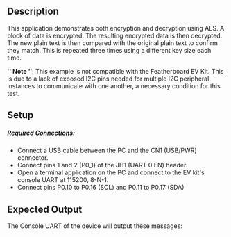 ## Description

This application demonstrates both encryption and decryption using AES.  A block of data is encrypted.  The resulting encrypted data is then decrypted.  The new plain text is then compared with the original plain text to confirm they match.  This is repeated three times using a different key size each time.

'****' Note '****': This example is not compatible with the Featherboard EV Kit. This is due to a lack of exposed I2C pins needed for multiple I2C peripheral instances to communicate with one another, a necessary condition for this test. 

## Setup

##### Required Connections:

-   Connect a USB cable between the PC and the CN1 (USB/PWR) connector.
-   Connect pins 1 and 2 (P0_1) of the JH1 (UART 0 EN) header.
-   Open a terminal application on the PC and connect to the EV kit's console UART at 115200, 8-N-1.
- 	Connect pins P0.10 to P0.16 (SCL) and P0.11 to P0.17 (SDA)

## Expected Output

The Console UART of the device will output these messages:

```

```